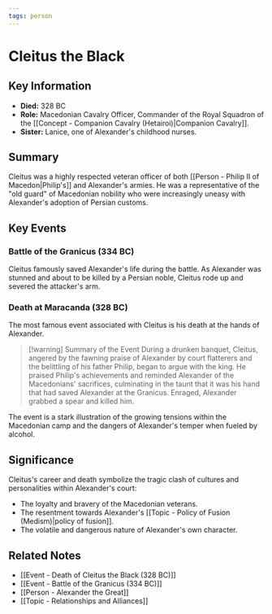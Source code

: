 ```yaml
---
tags: person
---
```


# Cleitus the Black

## Key Information
- **Died:** 328 BC
- **Role:** Macedonian Cavalry Officer, Commander of the Royal Squadron of the [[Concept - Companion Cavalry (Hetairoi)|Companion Cavalry]].
- **Sister:** Lanice, one of Alexander's childhood nurses.

## Summary
Cleitus was a highly respected veteran officer of both [[Person - Philip II of Macedon|Philip's]] and Alexander's armies. He was a representative of the "old guard" of Macedonian nobility who were increasingly uneasy with Alexander's adoption of Persian customs.

## Key Events

### Battle of the Granicus (334 BC)
Cleitus famously saved Alexander's life during the battle. As Alexander was stunned and about to be killed by a Persian noble, Cleitus rode up and severed the attacker's arm.

### Death at Maracanda (328 BC)
The most famous event associated with Cleitus is his death at the hands of Alexander.

> [!warning] Summary of the Event
> During a drunken banquet, Cleitus, angered by the fawning praise of Alexander by court flatterers and the belittling of his father Philip, began to argue with the king. He praised Philip's achievements and reminded Alexander of the Macedonians' sacrifices, culminating in the taunt that it was his hand that had saved Alexander at the Granicus. Enraged, Alexander grabbed a spear and killed him.

The event is a stark illustration of the growing tensions within the Macedonian camp and the dangers of Alexander's temper when fueled by alcohol.

## Significance
Cleitus's career and death symbolize the tragic clash of cultures and personalities within Alexander's court:
- The loyalty and bravery of the Macedonian veterans.
- The resentment towards Alexander's [[Topic - Policy of Fusion (Medism)|policy of fusion]].
- The volatile and dangerous nature of Alexander's own character.

## Related Notes
- [[Event - Death of Cleitus the Black (328 BC)]]
- [[Event - Battle of the Granicus (334 BC)]]
- [[Person - Alexander the Great]]
- [[Topic - Relationships and Alliances]]
